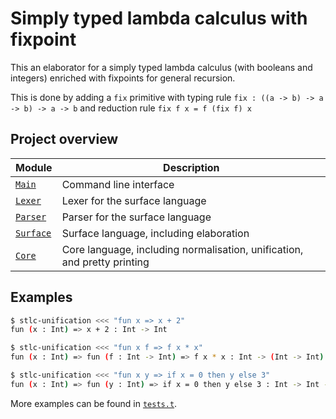 # Simply typed lambda calculus with fixpoint

This an elaborator for a simply typed lambda calculus (with booleans and integers)
enriched with fixpoints for general recursion.

This is done by adding a `fix` primitive with typing rule
`fix : ((a -> b) -> a -> b) -> a -> b`
and reduction rule
`fix f x = f (fix f) x`

## Project overview

| Module      | Description                                                              |
| ----------- | ------------------------------------------------------------------------ |
| [`Main`]    | Command line interface                                                   |
| [`Lexer`]   | Lexer for the surface language                                           |
| [`Parser`]  | Parser for the surface language                                          |
| [`Surface`] | Surface language, including elaboration                                  |
| [`Core`]    | Core language, including normalisation, unification, and pretty printing |

[`Main`]: ./Main.ml
[`Lexer`]: ./Lexer.mll
[`Parser`]: ./Parser.mly
[`Surface`]: ./Surface.ml
[`Core`]: ./Core.ml

## Examples

```sh
$ stlc-unification <<< "fun x => x + 2"
fun (x : Int) => x + 2 : Int -> Int
```

```sh
$ stlc-unification <<< "fun x f => f x * x"
fun (x : Int) => fun (f : Int -> Int) => f x * x : Int -> (Int -> Int) -> Int
```

```sh
$ stlc-unification <<< "fun x y => if x = 0 then y else 3"
fun (x : Int) => fun (y : Int) => if x = 0 then y else 3 : Int -> Int -> Int
```

More examples can be found in [`tests.t`](tests.t).

